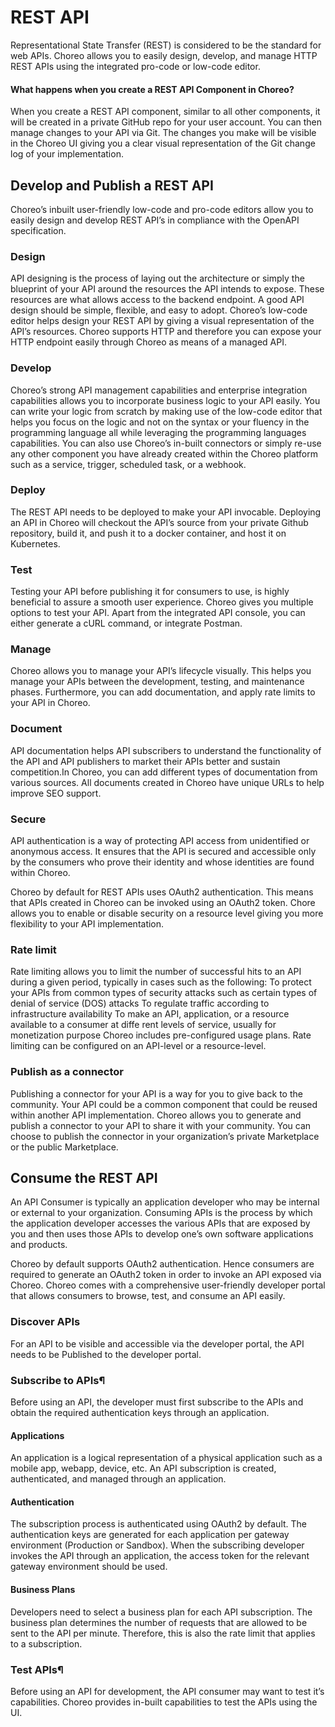 # REST API
Representational State Transfer (REST) is considered to be the standard for web APIs. Choreo allows you to easily design, develop, and manage HTTP REST APIs using the integrated pro-code or low-code editor.

#### What happens when you create a REST API Component in Choreo?
When you create a REST API component, similar to all other components, it  will be created in a private GitHub repo for your user account.  You can then manage changes to your API via Git. The changes you make will be visible in the Choreo UI giving you a clear visual representation of the Git change log of your implementation. 

## Develop and Publish a REST API
Choreo’s inbuilt user-friendly low-code and pro-code editors allow you to easily design and develop REST API’s in compliance with the OpenAPI specification. 

### Design
API designing is the process of laying out the architecture or simply the blueprint of your API around the resources the API intends to expose. These resources are what allows access to the backend endpoint. A good API design should be simple, flexible, and easy to adopt. Choreo’s low-code editor helps design your REST API by giving a visual representation of the API’s resources. Choreo supports HTTP and therefore you can expose your HTTP endpoint easily through Choreo as means of a managed API. 

### Develop
Choreo’s strong API management capabilities and enterprise integration capabilities allows you to incorporate business logic to your API easily.  You can write your logic from scratch by making use of the low-code editor that helps you focus on the logic and not on the syntax or your fluency in the programming language all while leveraging the programming languages capabilities. You can also use Choreo’s in-built connectors or simply re-use any other component you have already created within the Choreo platform such as a service, trigger, scheduled task, or a webhook.

### Deploy
The REST API needs to be deployed to make your API invocable.  Deploying an API in Choreo will checkout the API’s source from your private Github repository, build it, and push it to a docker container, and host it on Kubernetes. 

### Test
Testing your API before publishing it for consumers to use, is highly beneficial to assure a smooth user experience. Choreo gives you multiple options to test your API. Apart from the integrated API console, you can either generate a cURL command, or integrate Postman. 

### Manage
Choreo allows you to manage your API’s lifecycle visually. This helps you manage your APIs between the development, testing, and maintenance phases. Furthermore, you can add documentation,  and apply rate limits to your API in Choreo. 

### Document
API documentation helps API subscribers to understand the functionality of the API and API publishers to market their APIs better and sustain competition.In Choreo,  you can add different types of documentation from various sources. All documents created in Choreo have unique URLs to help improve SEO support.

### Secure
API authentication is a way of protecting API access from unidentified or anonymous access. It ensures that the API is secured and accessible only by the consumers who prove their identity and whose identities are found within Choreo.

Choreo by default for REST APIs uses OAuth2 authentication. This means that APIs created in Choreo can be invoked using an OAuth2 token. Chore allows you to enable or disable security on a resource level giving you more flexibility to your API implementation. 

### Rate limit
Rate limiting allows you to limit the number of successful hits to an API during a given period, typically in cases such as the following:
To protect your APIs from common types of security attacks such as certain types of denial of service (DOS) attacks
To regulate traffic according to infrastructure availability
To make an API, application, or a resource available to a consumer at diffe
rent levels of service, usually for monetization purpose
Choreo includes pre-configured usage plans.  Rate limiting can be configured on an API-level or a resource-level. 

### Publish as a connector
Publishing a connector for your API is a way for you to give back to the community. 
Your API could be a common component that could be reused within another API implementation. Choreo allows you to generate and publish a connector to your API to share it with your community. You can choose to publish the connector in your organization’s private Marketplace or the public Marketplace. 

## Consume the REST API
An API Consumer is typically an application developer who may be internal or external to your organization. Consuming APIs is the process by which the application developer accesses the various APIs that are exposed by you and then uses those APIs to develop one’s own software applications and products. 

Choreo by default supports OAuth2 authentication. Hence consumers are required  to generate an OAuth2 token in order to invoke an API exposed via Choreo. Choreo comes with a comprehensive user-friendly developer portal that allows consumers to browse, test, and consume an API easily. 

### Discover APIs
For an API to be visible and accessible via the developer portal, the API needs to be Published to the developer portal.

### Subscribe to APIs¶
Before using an API, the developer must first subscribe to the APIs and obtain the required authentication keys through an application.

#### Applications
An application is a logical representation of a physical application such as a mobile app, webapp, device, etc. An API subscription is created, authenticated, and managed through an application.

#### Authentication
The subscription process is authenticated using OAuth2 by default. The authentication keys are generated for each application per gateway environment (Production or Sandbox). When the subscribing developer invokes the API through an application, the access token for the relevant gateway environment should be used.

#### Business Plans
Developers need to select a business plan for each API subscription. The business plan determines the number of requests that are allowed to be sent to the API per minute. Therefore, this is also the rate limit that applies to a subscription.

### Test APIs¶
Before using an API for development, the API consumer may want to test it’s capabilities. Choreo provides in-built capabilities to test the APIs using the UI.
